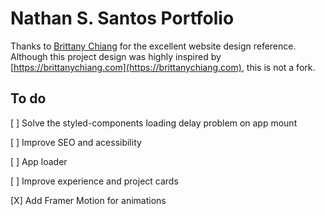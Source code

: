 # Nathan S. Santos Portfolio

Thanks to [Brittany Chiang](https://github.com/bchiang7) for the excellent website design reference. Although this project design was highly inspired by [https://brittanychiang.com](https://brittanychiang.com), this is not a fork.

## To do

[ ] Solve the styled-components loading delay problem on app mount

[ ] Improve SEO and acessibility

[ ] App loader

[ ] Improve experience and project cards

[X] Add Framer Motion for animations
